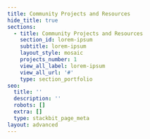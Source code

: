 ```yaml
---
title: Community Projects and Resources
hide_title: true
sections:
  - title: Community Projects and Resources
    section_id: lorem-ipsum
    subtitle: lorem-ipsum
    layout_style: mosaic
    projects_number: 1
    view_all_label: lorem-ipsum
    view_all_url: '#'
    type: section_portfolio
seo:
  title: ''
  description: ''
  robots: []
  extra: []
  type: stackbit_page_meta
layout: advanced
---
```

